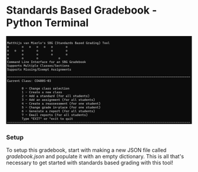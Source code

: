 # Standards Based Gradebook - Python Terminal

![Gradebook Screenshot](/images/sbg-gradebook.png)

### Setup

To setup this gradebook, start with making a new JSON file called *gradebook.json* and populate it with an empty dictionary. This is all that's necessary to get started with standards based grading with this tool!